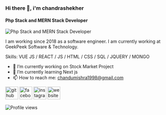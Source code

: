 ### Hi there 👋, i'm chandrashekher
#### Php Stack and MERN Stack Developer
![Php Stack and MERN Stack Developer](https://media-exp2.licdn.com/dms/image/C4D16AQGe2GQ49VvBIg/profile-displaybackgroundimage-shrink_200_800/0/1658045481606?e=1663804800&v=beta&t=q5ztJEGSy1jvF4JjRRUrGGpKGuM-SvD-bXY222y6U3A)

I am working since 2018 as a software engineer.
I am currently working at GeekPeek Software & Technology.

Skills: VUE JS / REACT / JS / HTML / CSS / SQL / JQUERY / MONGO

- 🔭 I’m currently working on Stock Market Project 
- 🌱 I’m currently learning Next js 
- 📫 How to reach me: chandumishra1998@gmail.com 


[<img src='https://cdn.jsdelivr.net/npm/simple-icons@3.0.1/icons/github.svg' alt='github' height='40'>](https://github.com/https://github.com/chandrashekhermishra)  [<img src='https://cdn.jsdelivr.net/npm/simple-icons@3.0.1/icons/facebook.svg' alt='facebook' height='40'>](https://www.facebook.com/https://www.facebook.com/chandu.mishra.923519)  [<img src='https://cdn.jsdelivr.net/npm/simple-icons@3.0.1/icons/instagram.svg' alt='instagram' height='40'>](https://www.instagram.com/https://www.instagram.com/c_shekher_mishra//)  [<img src='https://cdn.jsdelivr.net/npm/simple-icons@3.0.1/icons/icloud.svg' alt='website' height='40'>](http://www.geekpeek.in/)  

![Profile views](https://gpvc.arturio.dev/https://github.com/chandrashekhermishra)  
